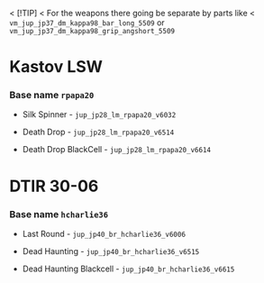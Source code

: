 < [!TIP]
< For the weapons there going be separate by parts like 
< `vm_jup_jp37_dm_kappa98_bar_long_5509` or `vm_jup_jp37_dm_kappa98_grip_angshort_5509`


# Kastov LSW
### Base name `rpapa20`
- Silk Spinner - `jup_jp28_lm_rpapa20_v6032`
  
- Death Drop - `jup_jp28_lm_rpapa20_v6514`
  
- Death Drop BlackCell - `jup_jp28_lm_rpapa20_v6614`
  
  
# DTIR 30-06
### Base name `hcharlie36`
- Last Round - `jup_jp40_br_hcharlie36_v6006`
  
- Dead Haunting - `jup_jp40_br_hcharlie36_v6515`
  
- Dead Haunting Blackcell - `jup_jp40_br_hcharlie36_v6615`

